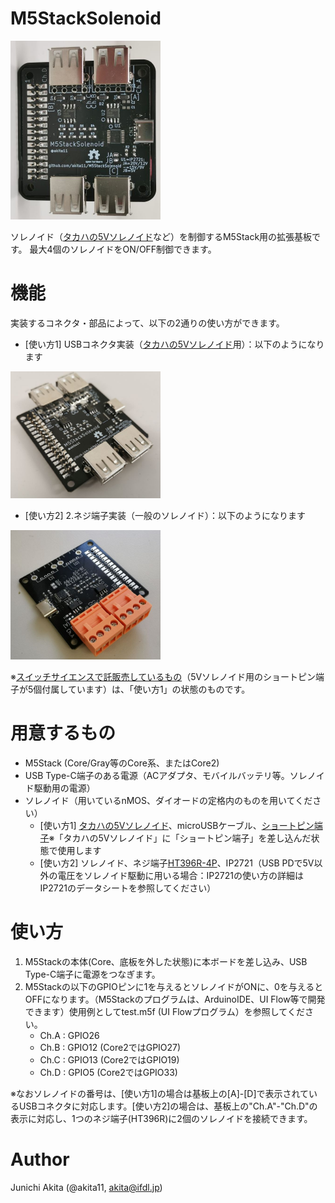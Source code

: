 # M5StackSolenoid

<img src="https://github.com/akita11/M5StackSolenoid/blob/master/M5StackSolenoid1.jpg" width="240px">

ソレノイド（[タカハの5Vソレノイド](http://takaha.co.jp/co/product-ss#productWrapSec1)など）を制御するM5Stack用の拡張基板です。
最大4個のソレノイドをON/OFF制御できます。

# 機能

実装するコネクタ・部品によって、以下の2通りの使い方ができます。
- [使い方1] USBコネクタ実装（[タカハの5Vソレノイド](http://takaha.co.jp/co/product-ss#productWrapSec1)用）：以下のようになります
<img src="https://github.com/akita11/M5StackSolenoid/blob/master/M5StackSolenoid2.jpg" width="240px">

- [使い方2] 2.ネジ端子実装（一般のソレノイド）：以下のようになります
<img src="https://github.com/akita11/M5StackSolenoid/blob/master/M5StackSolenoid3.jpg" width="240px">

※[スイッチサイエンスで託販売しているもの](https://www.switch-science.com/catalog/6328/)（5Vソレノイド用のショートピン端子が5個付属しています）は、「使い方1」の状態のものです。

# 用意するもの
- M5Stack (Core/Gray等のCore系、またはCore2)
- USB Type-C端子のある電源（ACアダプタ、モバイルバッテリ等。ソレノイド駆動用の電源）
- ソレノイド（用いているnMOS、ダイオードの定格内のものを用いてください）
  - [使い方1] [タカハの5Vソレノイド](http://takaha.co.jp/co/product-ss#productWrapSec1)、microUSBケーブル、[ショートピン端子](http://akizukidenshi.com/catalog/g/gP-03687/)※「タカハの5Vソレノイド」に「ショートピン端子」を差し込んだ状態で使用します
  - [使い方2] ソレノイド、ネジ端子[HT396R-4P](https://ja.aliexpress.com/item/33027266661.html)、IP2721（USB PDで5V以外の電圧をソレノイド駆動に用いる場合：IP2721の使い方の詳細はIP2721のデータシートを参照してください）

# 使い方
1. M5Stackの本体(Core、底板を外した状態)に本ボードを差し込み、USB Type-C端子に電源をつなぎます。
1. M5Stackの以下のGPIOピンに1を与えるとソレノイドがONに、0を与えるとOFFになります。（M5Stackのプログラムは、ArduinoIDE、UI Flow等で開発できます）使用例としてtest.m5f (UI Flowプログラム）を参照してください。
   - Ch.A : GPIO26
   - Ch.B : GPIO12 (Core2ではGPIO27)
   - Ch.C : GPIO13 (Core2ではGPIO19)
   - Ch.D : GPIO5 (Core2ではGPIO33)

※なおソレノイドの番号は、[使い方1]の場合は基板上の[A]-[D]で表示されているUSBコネクタに対応します。[使い方2]の場合は、基板上の"Ch.A"-"Ch.D"の表示に対応し、1つのネジ端子(HT396R)に2個のソレノイドを接続できます。

# Author

Junichi Akita (@akita11, akita@ifdl.jp)
